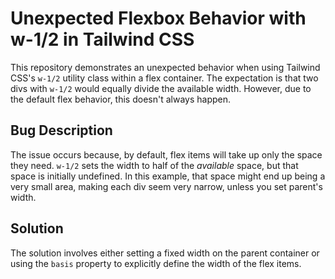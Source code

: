 # Unexpected Flexbox Behavior with w-1/2 in Tailwind CSS

This repository demonstrates an unexpected behavior when using Tailwind CSS's `w-1/2` utility class within a flex container.  The expectation is that two divs with `w-1/2` would equally divide the available width. However, due to the default flex behavior, this doesn't always happen.

## Bug Description
The issue occurs because, by default, flex items will take up only the space they need.  `w-1/2` sets the width to half of the *available* space, but that space is initially undefined. In this example, that space might end up being a very small area, making each div seem very narrow, unless you set parent's width.

## Solution
The solution involves either setting a fixed width on the parent container or using the `basis` property to explicitly define the width of the flex items. 